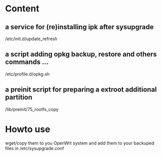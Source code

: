 # Content

## a service for (re)installing ipk after sysupgrade
/etc/init.d/update_refresh

## a script adding opkg backup, restore and others commands ...
/etc/profile.d/opkg.sh

## a preinit script for preparing a extroot additional partition
/lib/preinit/75_rootfs_copy

# Howto use
wget/copy them to you OpenWrt system
and add them to your backuped files in /etc/sysupgrade.conf
